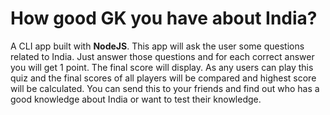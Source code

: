#  How good GK you have about India?

A CLI app built with <strong>NodeJS</strong>. 
This app will ask the user some questions related to India. Just answer those questions and for each correct answer you will get 1 point.
The final score will display. As any users can play this quiz and the final scores of all players will be compared and highest score will be calculated.
You can send this to your friends and find out who has a good knowledge about India or want to test their knowledge.
